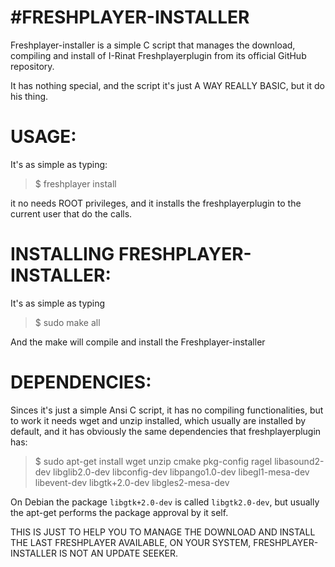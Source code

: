 #FRESHPLAYER-INSTALLER
======================

Freshplayer-installer is a simple C script that manages the download, compiling and install of I-Rinat Freshplayerplugin from its official GitHub repository.

It has nothing special, and the script it's just A WAY REALLY BASIC, but it do his thing.

USAGE:
=====

It's as simple as typing:

>$ freshplayer install

it no needs ROOT privileges, and it installs the freshplayerplugin to the current user that do the calls.

INSTALLING FRESHPLAYER-INSTALLER:
================================

It's as simple as typing

>$ sudo make all

And the make will compile and install the Freshplayer-installer

DEPENDENCIES:
============

Sinces it's just a simple Ansi C script, it has no compiling functionalities, but to work it needs wget and unzip installed, which usually are installed by default, and it has obviously the same dependencies that freshplayerplugin has:

> $ sudo apt-get install wget unzip cmake pkg-config ragel libasound2-dev libglib2.0-dev libconfig-dev libpango1.0-dev libegl1-mesa-dev libevent-dev libgtk+2.0-dev libgles2-mesa-dev

On Debian the package <code>libgtk+2.0-dev</code> is called <code>libgtk2.0-dev</code>, but usually the apt-get performs the package approval by it self.

THIS IS JUST TO HELP YOU TO MANAGE THE DOWNLOAD AND INSTALL THE LAST FRESHPLAYER AVAILABLE, ON YOUR SYSTEM, FRESHPLAYER-INSTALLER IS NOT AN UPDATE SEEKER.
